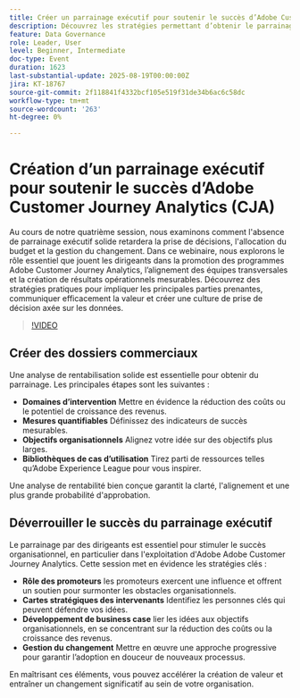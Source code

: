 ```yaml
---
title: Créer un parrainage exécutif pour soutenir le succès d’Adobe Customer Journey Analytics
description: Découvrez les stratégies permettant d’obtenir le parrainage des dirigeants pour réussir Adobe Customer Journey Analytics. Favorisez l’alignement, sécurisez les budgets et encouragez la prise de décisions axée sur les données.
feature: Data Governance
role: Leader, User
level: Beginner, Intermediate
doc-type: Event
duration: 1623
last-substantial-update: 2025-08-19T00:00:00Z
jira: KT-18767
source-git-commit: 2f118841f4332bcf105e519f31de34b6ac6c58dc
workflow-type: tm+mt
source-wordcount: '263'
ht-degree: 0%

---
```



# Création d’un parrainage exécutif pour soutenir le succès d’Adobe Customer Journey Analytics (CJA)

Au cours de notre quatrième session, nous examinons comment l&#39;absence de parrainage exécutif solide retardera la prise de décisions, l&#39;allocation du budget et la gestion du changement. Dans ce webinaire, nous explorons le rôle essentiel que jouent les dirigeants dans la promotion des programmes Adobe Customer Journey Analytics, l’alignement des équipes transversales et la création de résultats opérationnels mesurables. Découvrez des stratégies pratiques pour impliquer les principales parties prenantes, communiquer efficacement la valeur et créer une culture de prise de décision axée sur les données.

>[!VIDEO](https://video.tv.adobe.com/v/3470853/?learn=on&enablevpops)

## Créer des dossiers commerciaux

Une analyse de rentabilisation solide est essentielle pour obtenir du parrainage. Les principales étapes sont les suivantes :

* **Domaines d’intervention** Mettre en évidence la réduction des coûts ou le potentiel de croissance des revenus.
* **Mesures quantifiables** Définissez des indicateurs de succès mesurables.
* **Objectifs organisationnels** Alignez votre idée sur des objectifs plus larges.
* **Bibliothèques de cas d’utilisation** Tirez parti de ressources telles qu’Adobe Experience League pour vous inspirer.

Une analyse de rentabilité bien conçue garantit la clarté, l&#39;alignement et une plus grande probabilité d&#39;approbation.

## Déverrouiller le succès du parrainage exécutif

Le parrainage par des dirigeants est essentiel pour stimuler le succès organisationnel, en particulier dans l&#39;exploitation d&#39;Adobe Adobe Customer Journey Analytics. Cette session met en évidence les stratégies clés :

* **Rôle des promoteurs** les promoteurs exercent une influence et offrent un soutien pour surmonter les obstacles organisationnels.
* **Cartes stratégiques des intervenants** Identifiez les personnes clés qui peuvent défendre vos idées.
* **Développement de business case** lier les idées aux objectifs organisationnels, en se concentrant sur la réduction des coûts ou la croissance des revenus.
* **Gestion du changement** Mettre en œuvre une approche progressive pour garantir l’adoption en douceur de nouveaux processus.

En maîtrisant ces éléments, vous pouvez accélérer la création de valeur et entraîner un changement significatif au sein de votre organisation.
